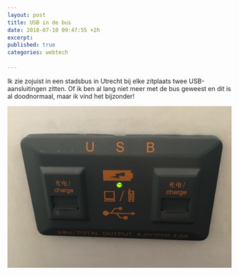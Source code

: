 ```yaml
---
layout: post
title: USB in de bus
date: 2018-07-10 09:47:55 +2h
excerpt: 
published: true
categories: webtech

---
```

Ik zie zojuist in een stadsbus in Utrecht bij elke zitplaats twee USB-aansluitingen zitten. Of ik ben al lang niet meer met de bus geweest en dit is al doodnormaal, maar ik vind het bijzonder!

![<>](/images/usbbus.jpg)